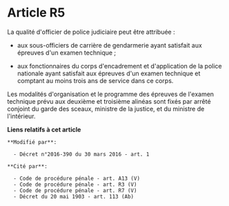 # Article R5

La qualité d'officier de police judiciaire peut être attribuée :

- aux sous-officiers de carrière de gendarmerie ayant satisfait aux épreuves d'un examen technique ;

- aux fonctionnaires du corps d'encadrement et d'application de la police nationale ayant satisfait aux épreuves d'un examen
technique et comptant au moins trois ans de service dans ce corps.

Les modalités d'organisation et le programme des épreuves de l'examen technique prévu aux deuxième et troisième alinéas sont
fixés par arrêté conjoint du garde des sceaux, ministre de la justice, et du ministre de l'intérieur.

**Liens relatifs à cet article**

	**Modifié par**:

	  - Décret n°2016-390 du 30 mars 2016 - art. 1

	**Cité par**:

	  - Code de procédure pénale - art. A13 (V)
	  - Code de procédure pénale - art. R3 (V)
	  - Code de procédure pénale - art. R7 (V)
	  - Décret du 20 mai 1903 - art. 113 (Ab)
